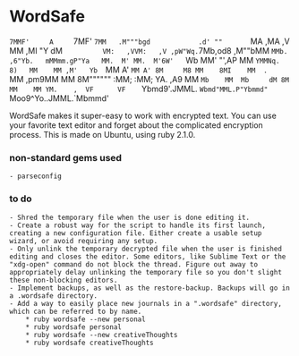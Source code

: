 # WordSafe

`7MMF'     A     `7MF'                  `7MM   .M"""bgd            .d' ""      
  `MA     ,MA     ,V                      MM  ,MI    "Y            dM`         
   VM:   ,VVM:   ,V ,pW"Wq.`7Mb,od8  ,M""bMM  `MMb.      ,6"Yb.   mMMmm.gP"Ya  
    MM.  M' MM.  M'6W'   `Wb MM' "',AP    MM    `YMMNq. 8)   MM    MM ,M'   Yb 
    `MM A'  `MM A' 8M     M8 MM    8MI    MM  .     `MM  ,pm9MM    MM 8M"""""" 
     :MM;    :MM;  YA.   ,A9 MM    `Mb    MM  Mb     dM 8M   MM    MM YM.    , 
      VF      VF    `Ybmd9'.JMML.   `Wbmd"MML.P"Ybmmd"  `Moo9^Yo..JMML.`Mbmmd' 

WordSafe makes it super-easy to work with encrypted text. You can use your favorite text editor and forget about the complicated encryption process.
This is made on Ubuntu, using ruby 2.1.0.

### non-standard gems used

    - parseconfig

### to do

    - Shred the temporary file when the user is done editing it.
    - Create a robust way for the script to handle its first launch, creating a new configuration file. Either create a usable setup wizard, or avoid requiring any setup.
    - Only unlink the temporary decrypted file when the user is finished editing and closes the editor. Some editors, like Sublime Text or the "xdg-open" command do not block the thread. Figure out away to appropriately delay unlinking the temporary file so you don't slight these non-blocking editors.
    - Implement backups, as well as the restore-backup. Backups will go in a .wordsafe directory.
    - Add a way to easily place new journals in a ".wordsafe" directory, which can be referred to by name. 
        * ruby wordsafe --new personal
        * ruby wordsafe personal
        * ruby wordsafe --new creativeThoughts
        * ruby wordsafe creativeThoughts

